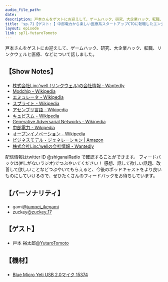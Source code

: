 ```yaml
---
audio_file_path: 
date: 
description: 戸本さんをゲストにお迎えして、ゲームハック、研究、大企業ハック、転職、リンクウェルと医療、などについて話しました。
title: 'sp.71【ゲスト: 】中部電力から楽しい医療系スタートアップCTOに転職したエンジニアと考える、大企業とイノベーション'
layout: episode
link: sp71-YutaroTomoto
---
```


<p><span>戸本さんをゲストにお迎えして、ゲームハック、研究、大企業ハック、転職、リンクウェルと医療、などについて話しました。</span></p>
<h2>
  <p>【Show Notes】</p>
</h2>
<ul>
  <li><a href="https://www.wantedly.com/companies/linc-well" target="_blank">株式会社Linc'well (リンクウェル)の会社情報 - Wantedly</a></li>
  <li><a href="https://en.wikipedia.org/wiki/Modchip" target="_blank">Modchip - Wikipedia</a></li>
  <li><a href="https://ja.wikipedia.org/wiki/%E3%82%A8%E3%83%9F%E3%83%A5%E3%83%AC%E3%83%BC%E3%82%BF_(%E3%82%B3%E3%83%B3%E3%83%94%E3%83%A5%E3%83%BC%E3%82%BF)" target="_blank">エミュレータ - Wikipedia</a></li>
  <li><a href="https://ja.wikipedia.org/wiki/%E3%82%B9%E3%83%97%E3%83%A9%E3%82%A4%E3%83%88_(%E6%98%A0%E5%83%8F%E6%8A%80%E8%A1%93)" target="_blank">スプライト - Wikipedia</a></li>
  <li><a href="https://ja.wikipedia.org/wiki/%E3%82%A2%E3%82%BB%E3%83%B3%E3%83%96%E3%83%AA%E8%A8%80%E8%AA%9E" target="_blank">アセンブリ言語 - Wikipedia</a></li>
  <li><a href="https://ja.wikipedia.org/wiki/%E3%82%AD%E3%83%A5%E3%83%93%E3%82%B9%E3%83%A0" target="_blank">キュビスム - Wikipedia</a></li>
  <li><a href="https://ja.wikipedia.org/wiki/%E6%95%B5%E5%AF%BE%E7%9A%84%E7%94%9F%E6%88%90%E3%83%8D%E3%83%83%E3%83%88%E3%83%AF%E3%83%BC%E3%82%AF" target="_blank">Generative Adversarial Networks - Wikipedia</a></li>
  <li><a href="https://ja.wikipedia.org/wiki/%E4%B8%AD%E9%83%A8%E9%9B%BB%E5%8A%9B" target="_blank">中部電力 - Wikipedia</a></li>
  <li><a href="https://ja.wikipedia.org/wiki/%E3%82%AA%E3%83%BC%E3%83%97%E3%83%B3%E3%82%A4%E3%83%8E%E3%83%99%E3%83%BC%E3%82%B7%E3%83%A7%E3%83%B3" target="_blank">オープンイノベーション - Wikipedia</a></li>
  <li><a href="https://www.amazon.co.jp/dp/4798122971" target="_blank">ビジネスモデル・ジェネレーション | Amazon</a></li>
  <li><a href="https://www.wantedly.com/companies/linc-well" target="_blank">株式会社Linc'wellの会社情報 - Wantedly</a></li>
</ul>
<p><span>
  配信情報はtwitter ID @shiganaiRadio で確認することができます。
  フィードバックは(#しがないラジオ)でつぶやいてください！
  感想、話して欲しい話題、改善して欲しいことなどつぶやいてもらえると、今後のポッドキャストをより良いものにしていけるので、ぜひたくさんのフィードバックをお待ちしています。
</span></p>
<h2>
  <p>【パーソナリティ】</p>
</h2>
<ul>
  <li>gami<a href="https://twitter.com/jumpei_ikegami" target="_blank">@jumpei_ikegami</a></li>
  <li>zuckey<a href="https://twitter.com/zuckey_17" target="_blank">@zuckey_17</a></li>
</ul>
<h2>
  <p>【ゲスト】</p>
</h2>
<ul>
  <li>戸本 裕太郎<a href="https://twitter.com/YutaroTomoto" target="_blank">@YutaroTomoto</a></li>
</ul>
<h2>
  <p>【機材】</p>
</h2>
<ul>
  <li><a href="http://amzn.to/2tlkud3" target="_blank">Blue Micro Yeti USB 2.0マイク 15374</a></li>
</ul>